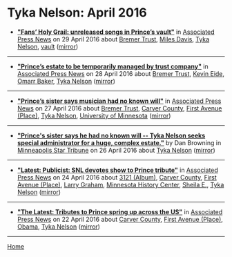 # Tyka Nelson: April 2016

 - [**"Fans’ Holy Grail: unreleased songs in Prince’s vault"**](https://apnews.com/73b9ba74daa4423bb36ac62d4655a71b) in [Associated Press News](https://apnews.com/) on 29 April 2016 about [Bremer Trust](../../topics/bremer-trust/index.md), [Miles Davis](../../topics/miles-davis/index.md), [Tyka Nelson](../../topics/tyka-nelson/index.md), [vault](../../topics/vault/index.md) ([mirror](https://web.archive.org/web/*/https://apnews.com/73b9ba74daa4423bb36ac62d4655a71b))

----

 - [**"Prince’s estate to be temporarily managed by trust company"**](https://apnews.com/606153a12f3041b8b76186c824538183) in [Associated Press News](https://apnews.com/) on 28 April 2016 about [Bremer Trust](../../topics/bremer-trust/index.md), [Kevin Eide](../../topics/kevin-eide/index.md), [Omarr Baker](../../topics/omarr-baker/index.md), [Tyka Nelson](../../topics/tyka-nelson/index.md) ([mirror](https://web.archive.org/web/*/https://apnews.com/606153a12f3041b8b76186c824538183))

----

 - [**"Prince’s sister says musician had no known will"**](https://apnews.com/b7bcc90e42904f679c07158bf5e851a3) in [Associated Press News](https://apnews.com/) on 27 April 2016 about [Bremer Trust](../../topics/bremer-trust/index.md), [Carver County](../../topics/carver-county/index.md), [First Avenue (Place)](../../topics/place/first-avenue/index.md), [Tyka Nelson](../../topics/tyka-nelson/index.md), [University of Minnesota](../../topics/university-of-minnesota/index.md) ([mirror](https://web.archive.org/web/*/https://apnews.com/b7bcc90e42904f679c07158bf5e851a3))

----

 - [**"Prince's sister says he had no known will -- Tyka Nelson seeks special administrator for a huge, complex estate."**](http://www.startribune.com/prince-s-sister-files-to-become-estate-executor/377139151/) by Dan Browning in [Minneapolis Star Tribune](http://www.startribune.com/) on 26 April 2016 about [Tyka Nelson](../../topics/tyka-nelson/index.md) ([mirror](https://web.archive.org/web/*/http://www.startribune.com/prince-s-sister-files-to-become-estate-executor/377139151/))

----

 - [**"Latest: Publicist: SNL devotes show to Prince tribute"**](https://apnews.com/b57342f2b68447639ef7589c0caa9ee8) in [Associated Press News](https://apnews.com/) on 24 April 2016 about [3121 (Album)](../../topics/album/3121/index.md), [Carver County](../../topics/carver-county/index.md), [First Avenue (Place)](../../topics/place/first-avenue/index.md), [Larry Graham](../../topics/larry-graham/index.md), [Minnesota History Center](../../topics/minnesota-history-center/index.md), [Sheila E.](../../topics/sheila-e/index.md), [Tyka Nelson](../../topics/tyka-nelson/index.md) ([mirror](https://web.archive.org/web/*/https://apnews.com/b57342f2b68447639ef7589c0caa9ee8))

----

 - [**"The Latest: Tributes to Prince spring up across the US"**](https://apnews.com/debddfb333364e4091f0989c39458119) in [Associated Press News](https://apnews.com/) on 22 April 2016 about [Carver County](../../topics/carver-county/index.md), [First Avenue (Place)](../../topics/place/first-avenue/index.md), [Obama](../../topics/obama/index.md), [Tyka Nelson](../../topics/tyka-nelson/index.md) ([mirror](https://web.archive.org/web/*/https://apnews.com/debddfb333364e4091f0989c39458119))

----

[Home](./)
